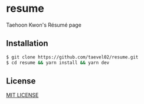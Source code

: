 # resume

Taehoon Kwon's Résumé page

## Installation

```bash
$ git clone https://github.com/taevel02/resume.git
$ cd resume && yarn install && yarn dev
```

## License

[MIT LICENSE](LICENSE)
